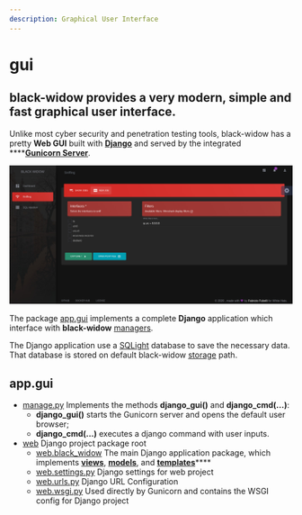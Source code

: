 ```yaml
---
description: Graphical User Interface
---
```


# gui

## **black-widow** provides a very modern, simple and fast graphical user interface.

Unlike most cyber security and penetration testing tools, black-widow has a pretty **Web GUI** built with [**Django**](https://www.djangoproject.com/) and served by the integrated ****[**Gunicorn Server**](https://gunicorn.org/).

![](../.gitbook/assets/settings_02.jpg)

The package [app.gui](https://github.com/offensive-hub/black-widow/tree/master/app/gui) implements a complete **Django** application which interface with **black-widow** [managers](managers/).

The Django application use a [SQLight](https://sqlite.org/index.html) database to save the necessary data. That database is stored on default black-widow [storage](https://github.com/offensive-hub/black-widow/tree/master/app/storage) path.

## app.gui

* [manage.py](https://github.com/offensive-hub/black-widow/blob/master/app/gui/manage.py) Implements the methods **django\_gui\(\)** and **django\_cmd\(...\)**:
  * **django\_gui\(\)** starts the Gunicorn server and opens the default user browser;
  * **django\_cmd\(...\)** executes a django command with user inputs.
* [web](https://github.com/offensive-hub/black-widow/tree/master/app/gui/web) Django project package root
  * [web.black\_widow](https://github.com/offensive-hub/black-widow/tree/master/app/gui/web/black_widow) The main Django application package, which implements [**views**](https://github.com/offensive-hub/black-widow/tree/master/app/gui/web/black_widow/views), [**models**](https://github.com/offensive-hub/black-widow/tree/master/app/gui/web/black_widow/models), and [**templates**](https://github.com/offensive-hub/black-widow/tree/master/app/gui/web/black_widow/templates)\*\*\*\*
  * [web.settings.py](https://github.com/offensive-hub/black-widow/blob/master/app/gui/web/settings.py) Django settings for web project
  * [web.urls.py](https://github.com/offensive-hub/black-widow/blob/master/app/gui/web/urls.py) Django URL Configuration
  * [web.wsgi.py](https://github.com/offensive-hub/black-widow/blob/master/app/gui/web/wsgi.py) Used directly by Gunicorn and contains the WSGI config for Django project

